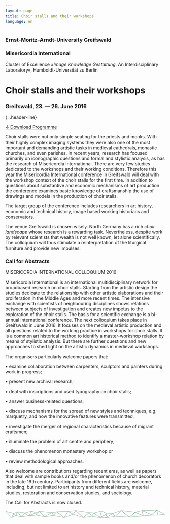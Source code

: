 ```yaml
---
layout: page
title: Choir stalls and their workshops
language: en
---
```


### Ernst-Moritz-Arndt-University Greifswald
### Misericordia International
Cluster of Excellence »_Image Knowledge Gestaltung_. An Interdisciplinary Laboratory«, Humboldt-Universität zu Berlin

# Choir stalls and their workshops

### Greifswald, 23. — 26. June 2016
{: .header-line}

<a href="../files/flyer.pdf" class="download">↓ Download Programme</a>

Choir stalls were not only simple seating for the priests and monks. With their highly complex imaging systems they were also one of the most important and demanding artistic tasks in medieval cathedrals, monastic churches, and even parishes.
In recent years, research has focused primarily on iconographic questions and formal and stylistic analysis, as has the research of Misericordia International. There are very few studies dedicated to the workshops and their working conditions. Therefore this year the Misericordia International conference in Greifswald will deal with the workshop context of the choir stalls for the first time.
In addition to questions about substantive and economic mechanisms of art production the conference examines basic knowledge of craftsmanship the use of drawings and models in the production of choir stalls.

The target group of the conference includes researchers in art history, economic and technical history, image based working historians and conservators.

The venue Greifswald is chosen wisely. North Germany has a rich *choir landscape* whose research is a rewarding task. Nevertheless, despite work by relevant scientists that wealth is not well known, let alone scientifically. The colloquium will thus stimulate a reinterpretation of the liturgical furniture and provide new impulses.

### Call for Abstracts

MISERICORDIA INTERNATIONAL COLLOQUIUM 2016

Misericordia International is an international multidisciplinary network for broadbased research on choir stalls. Starting from the artistic design the studies dedicate to the relationship with other artistic elaborations and their proliferation in the Middle Ages and more recent times. The intensive exchange with scientists of neighbouring disciplines shows relations between subjects of investigation and creates new impetus to the exploration of the choir stalls. The basis for a scientific exchange is a bi-annual international conference.
The next colloquium takes place in Greifswald in June 2016. It focuses on the medieval artistic production and all questions related to the working practice in workshops for choir stalls. It is a common art historical method to identify a master-workshop relation by means of stylistic analysis. But there are further questions and new approaches to shed light on the artistic dynamics in medieval workshops.

The organisers particularly welcome papers that:

•	examine collaboration between carpenters, sculptors and painters during work in progress;

•	present new archival research;

•	deal with inscriptions and used typography on choir stalls;

•	answer business-related questions;

•	discuss mechanisms for the spread of new styles and techniques, e.g. marquetry, and how the innovative features were transmitted,

•	investigate the merger of regional characteristics because of migrant craftsmen;

•	illuminate the problem of art centre and periphery;

•	discuss the phenomenon monastery workshop or

•	review methodological approaches.

Also welcome are contributions regarding recent eras, as well as papers that deal with sample books and/or the phenomenon of church decorators in the late 19th century. Participants from different fields are welcome, including, but not limited to art history and technical history, material studies, restoration and conservation studies, and sociology.

The Call for Abstracts is now closed.

![Separator](../images/separator.png)
